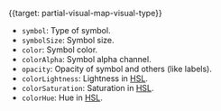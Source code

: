 


{{target: partial-visual-map-visual-type}}
+ `symbol`: Type of symbol.
+ `symbolSize`: Symbol size.
+ `color`: Symbol color.
+ `colorAlpha`: Symbol alpha channel.
+ `opacity`: Opacity of symbol and others (like labels).
+ `colorLightness`: Lightness in [HSL](https://en.wikipedia.org/wiki/HSL_and_HSV).
+ `colorSaturation`: Saturation in [HSL](https://en.wikipedia.org/wiki/HSL_and_HSV).
+ `colorHue`: Hue in [HSL](https://en.wikipedia.org/wiki/HSL_and_HSV).
